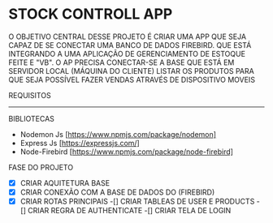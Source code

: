 # STOCK CONTROLL APP

O OBJETIVO  CENTRAL DESSE PROJETO É CRIAR UMA APP QUE SEJA CAPAZ DE SE CONECTAR UMA BANCO DE DADOS FIREBIRD. QUE ESTÁ INTEGRANDO A UMA APLICAÇÃO DE GERENCIAMENTO  DE ESTOQUE FEITE E "VB". O AP PRECISA CONECTAR-SE A BASE QUE ESTÁ EM SERVIDOR LOCAL (MÁQUINA DO CLIENTE) LISTAR OS PRODUTOS PARA QUE SEJA POSSÍVEL  FAZER VENDAS ATRAVÉS  DE DISPOSITIVO  MOVEIS

REQUISITOS

***********

BIBLIOTECAS
- Nodemon Js [https://www.npmjs.com/package/nodemon]
- Express Js [https://expressjs.com/]
- Node-Firebird [https://www.npmjs.com/package/node-firebird]

FASE DO PROJETO

-[X] CRIAR AQUITETURA BASE
-[X] CRIAR CONEXÃO COM A BASE DE DADOS DO (FIREBIRD)
-[X] CRIAR ROTAS PRINCIPAIS
-[] CRIAR TABLEAS DE USER E PRODUCTS
-[] CRIAR REGRA DE AUTHENTICATE
-[] CRIAR TELA DE LOGIN